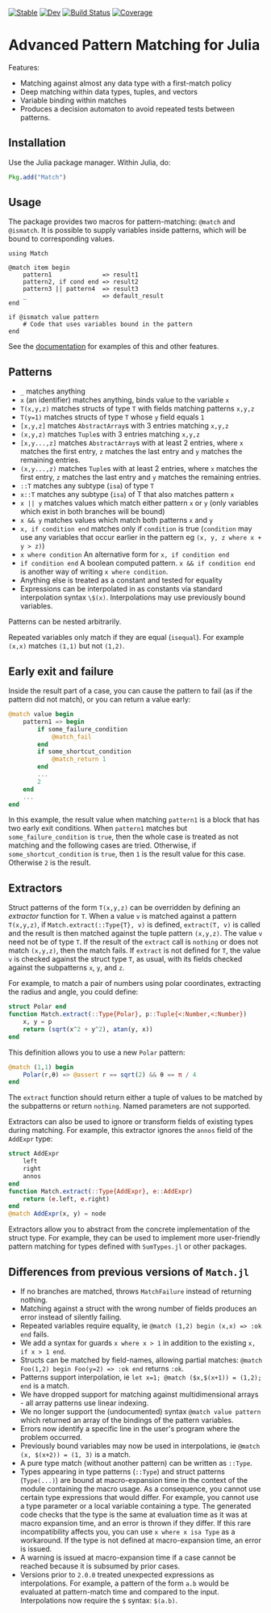 [![Stable](https://img.shields.io/badge/docs-stable-blue.svg)](https://JuliaServices.github.io/Match.jl/stable/)
[![Dev](https://img.shields.io/badge/docs-dev-blue.svg)](https://JuliaServices.github.io/Match.jl/dev/)
[![Build Status](https://github.com/JuliaServices/Match.jl/actions/workflows/CI.yml/badge.svg?branch=main)](https://github.com/JuliaServices/Match.jl/actions/workflows/CI.yml?query=branch%3Amain)
[![Coverage](https://codecov.io/gh/JuliaServices/Match.jl/branch/main/graph/badge.svg)](https://codecov.io/gh/JuliaServices/Match.jl)

# Advanced Pattern Matching for Julia

Features:

* Matching against almost any data type with a first-match policy
* Deep matching within data types, tuples, and vectors
* Variable binding within matches
* Produces a decision automaton to avoid repeated tests between patterns.

## Installation
Use the Julia package manager.  Within Julia, do:
```julia
Pkg.add("Match")
```

## Usage

The package provides two macros for pattern-matching: `@match` and `@ismatch`.
It is possible to supply variables inside patterns, which will be bound
to corresponding values.

    using Match

    @match item begin
        pattern1              => result1
        pattern2, if cond end => result2
        pattern3 || pattern4  => result3
        _                     => default_result
    end

    if @ismatch value pattern
        # Code that uses variables bound in the pattern
    end

See the [documentation](https://JuliaServices.github.io/Match.jl/stable/)
for examples of this and other features.

## Patterns

* `_` matches anything
* `x` (an identifier) matches anything, binds value to the variable `x`
* `T(x,y,z)` matches structs of type `T` with fields matching patterns `x,y,z`
* `T(y=1)` matches structs of type `T` whose `y` field equals `1`
* `[x,y,z]` matches `AbstractArray`s with 3 entries matching `x,y,z`
* `(x,y,z)` matches `Tuple`s with 3 entries matching `x,y,z`
* `[x,y...,z]` matches `AbstractArray`s with at least 2 entries, where `x` matches the first entry, `z` matches the last entry and `y` matches the remaining entries.
* `(x,y...,z)` matches `Tuple`s with at least 2 entries, where `x` matches the first entry, `z` matches the last entry and `y` matches the remaining entries.
* `::T` matches any subtype (`isa`) of type `T`
* `x::T` matches any subtype (`isa`) of T that also matches pattern `x`
* `x || y` matches values which match either pattern `x` or `y` (only variables which exist in both branches will be bound)
* `x && y` matches values which match both patterns `x` and `y`
* `x, if condition end` matches only if `condition` is true (`condition` may use any variables that occur earlier in the pattern eg `(x, y, z where x + y > z)`)
* `x where condition` An alternative form for `x, if condition end`
* `if condition end` A boolean computed pattern. `x && if condition end` is another way of writing `x where condition`.
* Anything else is treated as a constant and tested for equality
* Expressions can be interpolated in as constants via standard interpolation syntax `\$(x)`.  Interpolations may use previously bound variables.

Patterns can be nested arbitrarily.

Repeated variables only match if they are equal (`isequal`). For example `(x,x)` matches `(1,1)` but not `(1,2)`.

## Early exit and failure

Inside the result part of a case, you can cause the pattern to fail (as if the pattern did not match), or you can return a value early:

```julia
@match value begin
    pattern1 => begin
        if some_failure_condition
            @match_fail
        end
        if some_shortcut_condition
            @match_return 1
        end
        ...
        2
    end
    ...
end
```

In this example, the result value when matching `pattern1` is a block that has two early exit conditions.
When `pattern1` matches but `some_failure_condition` is `true`, then the whole case is treated as not matching and the following cases are tried.
Otherwise, if `some_shortcut_condition` is `true`, then `1` is the result value for this case.
Otherwise `2` is the result.

## Extractors

Struct patterns of the form `T(x,y,z)` can be overridden by defining an _extractor_ function for `T`.
When a value `v` is matched against a pattern `T(x,y,z)`, if `Match.extract(::Type{T}, v)` is defined, `extract(T, v)` is called  and the result is then matched against the tuple pattern `(x,y,z)`.
The value `v` need not be of type `T`.
If the result of the `extract` call is `nothing` or does not match `(x,y,z)`, then the match fails.
If `extract` is not defined for `T`, the value `v` is checked against the struct type `T`, as usual,
with its fields checked against the subpatterns `x`, `y`, and `z`.

For example, to match a pair of numbers using polar coordinates, extracting the radius and angle,
you could define:
```julia
struct Polar end
function Match.extract(::Type{Polar}, p::Tuple{<:Number,<:Number})
    x, y = p
    return (sqrt(x^2 + y^2), atan(y, x))
end
```
This definition allows you to use a new `Polar` pattern:
```julia
@match (1,1) begin
    Polar(r,θ) => @assert r == sqrt(2) && θ == π / 4
end
```

The `extract` function should return either a tuple of values to be matched by the subpatterns
or return `nothing`. Named parameters are not supported.

Extractors can also be used to ignore or transform fields of existing types during matching.
For example, this extractor ignores the `annos` field of the `AddExpr` type:
```julia
struct AddExpr
    left
    right
    annos
end
function Match.extract(::Type{AddExpr}, e::AddExpr)
    return (e.left, e.right)
end
@match AddExpr(x, y) = node
```

Extractors allow you to abstract from the concrete implementation of the struct type. For example, they
can be used to implement more user-friendly pattern matching for types defined with `SumTypes.jl` or
other packages.

## Differences from previous versions of `Match.jl`

* If no branches are matched, throws `MatchFailure` instead of returning nothing.
* Matching against a struct with the wrong number of fields produces an error instead of silently failing.
* Repeated variables require equality, ie `@match (1,2) begin (x,x) => :ok end` fails.
* We add a syntax for guards `x where x > 1` in addition to the existing `x, if x > 1 end`.
* Structs can be matched by field-names, allowing partial matches: `@match Foo(1,2) begin Foo(y=2) => :ok end` returns `:ok`.
* Patterns support interpolation, ie `let x=1; @match ($x,$(x+1)) = (1,2); end` is a match.
* We have dropped support for matching against multidimensional arrays - all array patterns use linear indexing.
* We no longer support the (undocumented) syntax `@match value pattern` which returned an array of the bindings of the pattern variables.
* Errors now identify a specific line in the user's program where the problem occurred.
* Previously bound variables may now be used in interpolations, ie `@match (x, $(x+2)) = (1, 3)` is a match.
* A pure type match (without another pattern) can be written as `::Type`.
* Types appearing in type patterns (`::Type`) and struct patterns (`Type(...)`) are bound at macro-expansion time in the context of the module containing the macro usage.  As a consequence, you cannot use certain type expressions that would differ.  For example, you cannot use a type parameter or a local variable containing a type.  The generated code checks that the type is the same at evaluation time as it was at macro expansion time, and an error is thrown if they differ.  If this rare incompatibility affects you, you can use `x where x isa Type` as a workaround.  If the type is not defined at macro-expansion time, an error is issued.
* A warning is issued at macro-expansion time if a case cannot be reached because it is subsumed by prior cases.
* Versions prior to `2.0.0` treated unexpected expressions as interpolations. For example, a pattern of the form `a.b` would be evaluated at pattern-match time and compared to the input. Interpolations now require the `$` syntax: `$(a.b)`.
